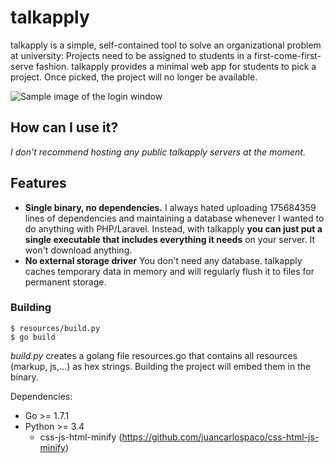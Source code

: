 # talkapply
talkapply is a simple, self-contained tool to solve an organizational problem at university:
Projects need to be assigned to students in a first-come-first-serve fashion.
talkapply provides a minimal web app for students to pick a project. Once picked, the project will no longer be available.

![Sample image of the login window](http://i.imgur.com/CDJ7vWp.png)

## How can I use it?
*I don't recommend hosting any public talkapply servers at the moment.*

## Features
- **Single binary, no dependencies.**
    I always hated uploading 175684359 lines of dependencies and maintaining a database whenever I wanted to do anything with PHP/Laravel. 
    Instead, with talkapply **you can just put a single executable that includes everything it needs** on your server. It won't download anything.
- **No external storage driver**
    You don't need any database. talkapply caches temporary data in memory and will regularly flush it to files for permanent storage.

### Building
``` 
$ resources/build.py 
$ go build
```

*build.py* creates a golang file resources.go that contains all resources (markup, js,...) as hex strings. Building the project will embed them in the binary.

Dependencies:
* Go >= 1.7.1
* Python >= 3.4
  * css-js-html-minify (https://github.com/juancarlospaco/css-html-js-minify)
